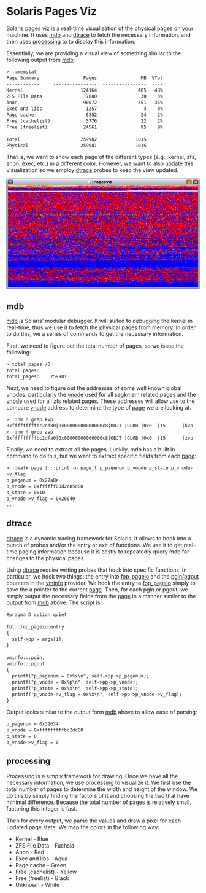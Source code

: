 # Solaris Pages Viz

Solaris pages viz is a real-time visualization of the physical pages on your 
machine. It uses [mdb][1] and [dtrace][2] to fetch the necessary information, 
and then uses [processing][3] to to display this information.

Essentially, we are providing a visual view of something similar to the
following output from [mdb][1]:

    > ::memstat
    Page Summary                Pages                MB  %Tot
    ------------     ----------------  ----------------  ----
    Kernel                     124164               485   48%
    ZFS File Data                7800                30    3%
    Anon                        90072               351   35%
    Exec and libs                1257                 4    0%
    Page cache                   6352                24    2%
    Free (cachelist)             5776                22    2%
    Free (freelist)             24561                95    9%

    Total                      259982              1015
    Physical                   259981              1015

That is, we want to show each page of the different types (e.g., kernel, zfs,
anon, exec, etc.) in a different color. However, we want to also update this
visualization so we employ [dtrace][2] probes to keep the view updated.

![Alt text](screenshot.png)

## mdb

[mdb][1] is Solaris' modular debugger. It will suited to debugging the kernel in
real-time, thus we use it to fetch the physical pages from memory. In order to
do this, we a series of commands to get the necessary information.

First, we need to figure out the total number of pages, so we issue the
following:

    > total_pages /D
    total_pages:
    total_pages:    259981

Next, we need to figure out the addresses of some well known global vnodes,
particularly the [vnode][6] used for all segkmem related pages and the
[vnode][6] used for all zfs related pages. These addresses will allow use to the
compare [vnode][4] address to determine the type of [page][5] we are looking at.


    > ::nm ! grep kvp
    0xfffffffffbc2dd80|0x00000000000000c8|OBJT |GLOB |0x0  |15      |kvp
    > ::nm ! grep zvp
    0xfffffffffbc2dfa0|0x00000000000000c8|OBJT |GLOB |0x0  |15      |zvp

Finally, we need to extract all the pages. Luckily, mdb has a built in command
to do this, but we want to extract specific fields from each [page][5]:

    > ::walk page | ::print -n page_t p_pagenum p_vnode p_state p_vnode->v_flag
    p_pagenum = 0x27a8e
    p_vnode = 0xffffff00d2c85d80
    p_state = 0x10
    p_vnode->v_flag = 0x20040
    ...


## dtrace

[dtrace][2] is a dynamic tracing framework for Solaris. It allows to hook into a
bunch of probes and/or the entry or exit of functions. We use it to get
real-time paging information because it is costly to repeatedly query mdb for
changes to the physical pages.

Using [dtrace][2] require writing probes that hook into specific functions. In
particular, we hook two things: the entry into [fop\_pageio][7] and the
[pgin/pgout][8] counters in the [vminfo][8] provider. We hook the entry to
[fop\_pageio][7] simply to save the a pointer to the current [page][5]. Then, for
each pgin or pgout, we simply output the necessary fields from the [page][5] in
a manner similar to the output from [mdb][1] above. The script is:

    #pragma D option quiet

    fbt::fop_pageio:entry
    {
      self->pp = args[1];
    }

    vminfo:::pgin,
    vminfo:::pgout
    {
      printf("p_pagenum = 0x%x\n", self->pp->p_pagenum);
      printf("p_vnode = 0x%p\n", self->pp->p_vnode);
      printf("p_state = 0x%x\n", self->pp->p_state);
      printf("p_vnode->v_flag = 0x%x\n", self->pp->p_vnode->v_flag);
    }

Output looks similar to the output form [mdb][1] above to allow ease of parsing:

    p_pagenum = 0x32634
    p_vnode = 0xfffffffffbc2dd80
    p_state = 0
    p_vnode->v_flag = 0

## processing

Processing is a simply framework for drawing. Once we have all the necessary 
information, we use processing to visualize it. We first use the total number of
pages to determine the width and height of the window. We do this by simply
finding the factors of it and choosing the two that have minimal difference.
Because the total number of pages is relatively small, factoring this integer is
fast.

Then for every output, we parse the values and draw a pixel for each updated
page state. We map the colors in the following way:

  * Kernel - Blue
  * ZFS File Data - Fuchsia
  * Anon - Red
  * Exec and libs - Aqua
  * Page cache - Green
  * Free (cachelist) - Yellow
  * Free (freelist) - Black
  * Unknown - White


[1]: http://docs.sun.com/app/docs/doc/816-5041
[2]: http://www.sun.com/bigadmin/content/dtrace/index.jsp
[3]: http://processing.org/
[4]: http://src.opensolaris.org/source/xref/onnv/onnv-gate/usr/src/uts/common/sys/vnode.h#227
[5]: http://src.opensolaris.org/source/xref/onnv/onnv-gate/usr/src/uts/common/vm/page.h#463
[6]: http://src.opensolaris.org/source/xref/onnv/onnv-gate/usr/src/uts/common/sys/vnode.h#1342
[7]: http://src.opensolaris.org/source/xref/onnv/onnv-gate/usr/src/uts/common/fs/vnode.c#4037
[8]: http://wikis.sun.com/display/DTrace/vminfo+Provider
